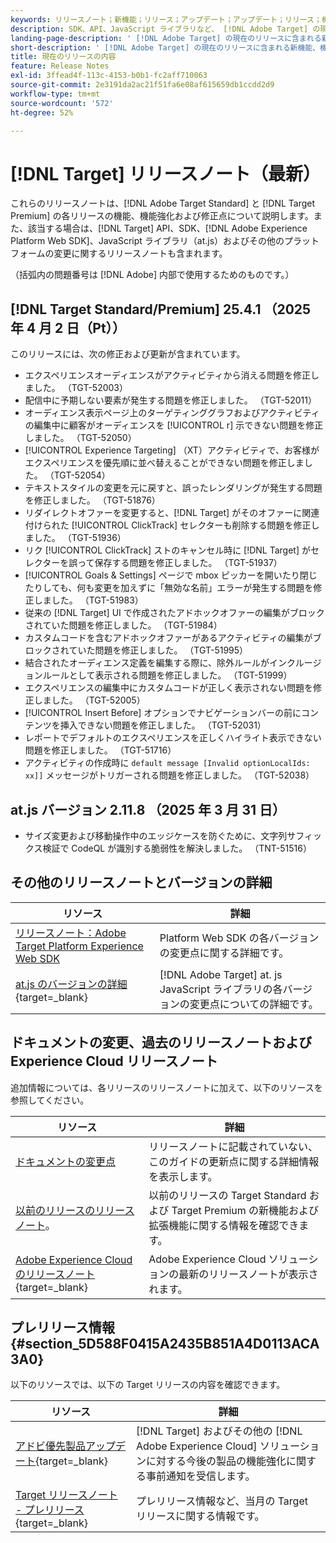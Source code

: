 ```yaml
---
keywords: リリースノート；新機能；リリース；アップデート；アップデート；リリース；機能強化；機能強化；修正；バグ修正；アップデート、現在のアップデート
description: SDK、API、JavaScript ライブラリなど、 [!DNL Adobe Target] の現在のリリースに含まれている新機能、機能強化および修正について説明します。
landing-page-description: ' [!DNL Adobe Target] の現在のリリースに含まれる新機能、機能強化、修正点について説明します。'
short-description: ' [!DNL Adobe Target] の現在のリリースに含まれる新機能、機能強化、修正点について説明します。'
title: 現在のリリースの内容
feature: Release Notes
exl-id: 3ffead4f-113c-4153-b0b1-fc2aff710063
source-git-commit: 2e3191da2ac21f51fa6e08af615659db1ccdd2d9
workflow-type: tm+mt
source-wordcount: '572'
ht-degree: 52%

---
```


# [!DNL Target] リリースノート（最新）

これらのリリースノートは、[!DNL Adobe Target Standard] と [!DNL Target Premium] の各リリースの機能、機能強化および修正点について説明します。また、該当する場合は、[!DNL Target] API、SDK、[!DNL Adobe Experience Platform Web SDK]、JavaScript ライブラリ（at.js）およびその他のプラットフォームの変更に関するリリースノートも含まれます。

（括弧内の問題番号は [!DNL Adobe] 内部で使用するためのものです。）

## [!DNL Target Standard/Premium] 25.4.1 （2025 年 4 月 2 日（Pt））

このリリースには、次の修正および更新が含まれています。

* エクスペリエンスオーディエンスがアクティビティから消える問題を修正しました。 （TGT-52003）
* 配信中に予期しない要素が発生する問題を修正しました。 （TGT-52011）
* オーディエンス表示ページ上のターゲティンググラフおよびアクティビティの編集中に顧客がオーディエンスを [!UICONTROL r] 示できない問題を修正しました。 （TGT-52050）
* [!UICONTROL Experience Targeting] （XT）アクティビティで、お客様がエクスペリエンスを優先順に並べ替えることができない問題を修正しました。 （TGT-52054）
* テキストスタイルの変更を元に戻すと、誤ったレンダリングが発生する問題を修正しました。 （TGT-51876）
* リダイレクトオファーを変更すると、[!DNL Target] がそのオファーに関連付けられた [!UICONTROL ClickTrack] セレクターも削除する問題を修正しました。 （TGT-51936）
* リク [!UICONTROL ClickTrack] ストのキャンセル時に [!DNL Target] がセレクターを誤って保存する問題を修正しました。 （TGT-51937）
* [!UICONTROL Goals & Settings] ページで mbox ピッカーを開いたり閉じたりしても、何も変更を加えずに「無効な名前」エラーが発生する問題を修正しました。 （TGT-51983）
* 従来の [!DNL Target] UI で作成されたアドホックオファーの編集がブロックされていた問題を修正しました。 （TGT-51984）
* カスタムコードを含むアドホックオファーがあるアクティビティの編集がブロックされていた問題を修正しました。 （TGT-51995）
* 結合されたオーディエンス定義を編集する際に、除外ルールがインクルージョンルールとして表示される問題を修正しました。 （TGT-51999）
* エクスペリエンスの編集中にカスタムコードが正しく表示されない問題を修正しました。 （TGT-52005）
* [!UICONTROL Insert Before] オプションでナビゲーションバーの前にコンテンツを挿入できない問題を修正しました。 （TGT-52031）
* レポートでデフォルトのエクスペリエンスを正しくハイライト表示できない問題を修正しました。 （TGT-51716）
* アクティビティの作成時に `default message [Invalid optionLocalIds: xx]]` メッセージがトリガーされる問題を修正しました。 （TGT-52038）

## at.js バージョン 2.11.8 （2025 年 3 月 31 日）

* サイズ変更および移動操作中のエッジケースを防ぐために、文字列サフィックス検証で CodeQL が識別する脆弱性を解決しました。 （TNT-51516）

## その他のリリースノートとバージョンの詳細

| リソース | 詳細 |
|--- |--- |
| [リリースノート：Adobe Target Platform Experience Web SDK](https://experienceleague.adobe.com/docs/experience-platform/edge/release-notes.html?lang=ja) | Platform Web SDK の各バージョンの変更点に関する詳細です。 |
| [at.js のバージョンの詳細](https://experienceleague.adobe.com/docs/target-dev/developer/client-side/at-js-implementation/target-atjs-versions.html?lang=ja){target=_blank} | [!DNL Adobe Target] at. js JavaScript ライブラリの各バージョンの変更点についての詳細です。 |

## ドキュメントの変更、過去のリリースノートおよび Experience Cloud リリースノート

追加情報については、各リリースのリリースノートに加えて、以下のリソースを参照してください。

| リソース | 詳細 |
|--- |--- |
| [ドキュメントの変更点](/help/main/r-release-notes/doc-change.md) | リリースノートに記載されていない、このガイドの更新点に関する詳細情報を表示します。 |
| [以前のリリースのリリースノート](/help/main/r-release-notes/release-notes-for-previous-releases.md)。 | 以前のリリースの Target Standard および Target Premium の新機能および拡張機能に関する情報を確認できます。 |
| [Adobe Experience Cloud のリリースノート](https://experienceleague.adobe.com/docs/release-notes/experience-cloud/current.html?lang=ja){target=_blank} | Adobe Experience Cloud ソリューションの最新のリリースノートが表示されます。 |

## プレリリース情報 {#section_5D588F0415A2435B851A4D0113ACA3A0}

以下のリソースでは、以下の Target リリースの内容を確認できます。

| リソース | 詳細 |
|--- |--- |
| [アドビ優先製品アップデート](https://www.adobe.com/subscription/priority-product-update.html){target=_blank} | [!DNL Target] およびその他の [!DNL Adobe Experience Cloud] ソリューションに対する今後の製品の機能強化に関する事前通知を受信します。 |
| [Target リリースノート - プレリリース](/help/main/r-release-notes/target-release-notes.md){target=_blank} | プレリリース情報など、当月の Target リリースに関する情報です。 |
